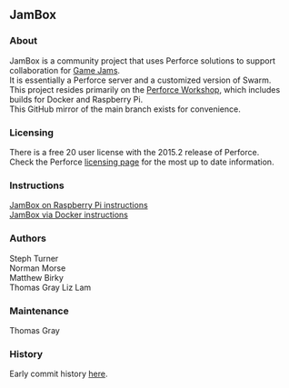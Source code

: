 ## JamBox

### About
JamBox is a community project that uses Perforce solutions to support collaboration for [Game Jams](https://en.wikipedia.org/wiki/Game_jam).    
It is essentially a Perforce server and a customized version of Swarm.  
This project resides primarily on the [Perforce Workshop](https://swarm.workshop.perforce.com/projects/thomas_gray-jambox/), which includes builds for Docker and Raspberry Pi.  
This GitHub mirror of the main branch exists for convenience.

### Licensing
There is a free 20 user license with the 2015.2 release of Perforce.    
Check the Perforce [licensing page](https://www.perforce.com/purchase/pricing-licensing) for the most up to date information.    

### Instructions
[JamBox on Raspberry Pi instructions](https://swarm.workshop.perforce.com/projects/thomas_gray-jambox/files/main/INSTALL-RPI.md)    
[JamBox via Docker instructions](https://swarm.workshop.perforce.com/projects/thomas_gray-jambox/files/docker/README.md)    

### Authors
Steph Turner    
Norman Morse    
Matthew Birky    
Thomas Gray
Liz Lam 

### Maintenance
Thomas Gray  

### History
Early commit history [here](https://swarm.workshop.perforce.com/projects/thomas_gray-jambox/changes/).

